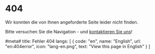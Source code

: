 # 404

Wir konnten die von Ihnen angeforderte Seite leider nicht finden.

Bitte versuchen Sie die Navigation - und [kontaktieren Sie uns](/kontakt)!


#meta#
title: Fehler 404
langs: [
    { code: "en", name: "English", url: "en:404error", icon: "lang-en.png", text: "View this page in English" }
]

